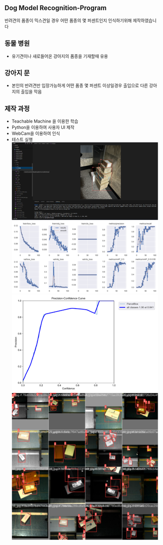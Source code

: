 ## Dog Model Recognition-Program
반려견의 품종이 믹스견일 경우 어떤 품종의 몇 퍼센트인지 인식하기위해 제작하였습니다
## 동물 병원
- 유기견이나 새로들어온 강아지의 품종을 기재할때 유용  
## 강아지 문
- 본인의 반려견만 입장가능하게 어떤 품종 몇 퍼센트 이상일경우 출입으로 다른 강아지의 출입을 막음    
## 제작 과정
- Teachable Machine 을 이용한 학습
- Python을 이용하여 사용자 UI 제작
- WebCam을 이용하여 인식
- 테스트 실행
![Image001](https://raw.githubusercontent.com/hyunnuuu/Parcel-Box/main/1.png)
![Image002](https://raw.githubusercontent.com/hyunnuuu/Parcel-Box/main/2.png)
![Image003](https://raw.githubusercontent.com/hyunnuuu/Parcel-Box/main/3.png)
![Image004](https://raw.githubusercontent.com/hyunnuuu/Parcel-Box/main/4.png)